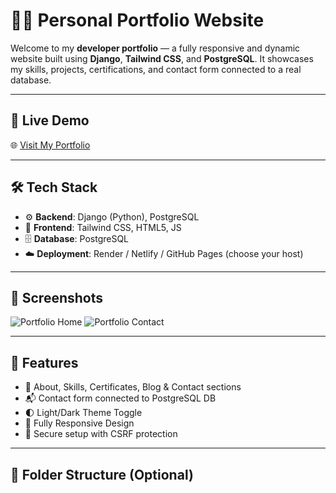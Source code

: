 # 🧑‍💻 Personal Portfolio Website

Welcome to my **developer portfolio** — a fully responsive and dynamic website built using **Django**, **Tailwind CSS**, and **PostgreSQL**. It showcases my skills, projects, certifications, and contact form connected to a real database.

---

## 🔗 Live Demo

🌐 [Visit My Portfolio](https://portfolio-h2qi.onrender.com)

---

## 🛠️ Tech Stack

- ⚙️ **Backend**: Django (Python), PostgreSQL
- 🎨 **Frontend**: Tailwind CSS, HTML5, JS
- 🗄️ **Database**: PostgreSQL
- ☁️ **Deployment**: Render / Netlify / GitHub Pages (choose your host)

---

## 📸 Screenshots

![Portfolio Home](https://github.com/gauravshrivastava14/portfolio/issues/1#issue-3242799355)
![Portfolio Contact](https://github.com/gauravshrivastava14/portfolio/issues/1#issue-3242799355)

---

## 🚀 Features

- 📄 About, Skills, Certificates, Blog & Contact sections
- 📬 Contact form connected to PostgreSQL DB
- 🌓 Light/Dark Theme Toggle
- 📱 Fully Responsive Design
- 🔐 Secure setup with CSRF protection

---

## 📂 Folder Structure (Optional)

